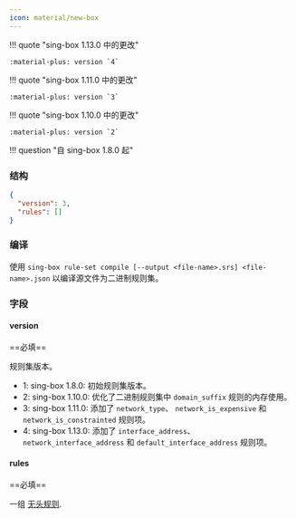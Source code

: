 ```yaml
---
icon: material/new-box
---
```


!!! quote "sing-box 1.13.0 中的更改"

    :material-plus: version `4`

!!! quote "sing-box 1.11.0 中的更改"

    :material-plus: version `3`

!!! quote "sing-box 1.10.0 中的更改"

    :material-plus: version `2`

!!! question "自 sing-box 1.8.0 起"

### 结构

```json
{
  "version": 3,
  "rules": []
}
```

### 编译

使用 `sing-box rule-set compile [--output <file-name>.srs] <file-name>.json` 以编译源文件为二进制规则集。

### 字段

#### version

==必填==

规则集版本。

* 1: sing-box 1.8.0: 初始规则集版本。
* 2: sing-box 1.10.0: 优化了二进制规则集中 `domain_suffix` 规则的内存使用。
* 3: sing-box 1.11.0: 添加了 `network_type`、 `network_is_expensive` 和 `network_is_constrainted` 规则项。
* 4: sing-box 1.13.0: 添加了 `interface_address`、 `network_interface_address` 和 `default_interface_address` 规则项。

#### rules

==必填==

一组 [无头规则](../headless-rule/).
